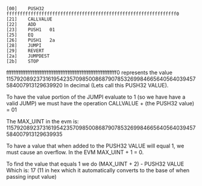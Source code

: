```
[00]	PUSH32	fffffffffffffffffffffffffffffffffffffffffffffffffffffffffffffff0
[21]	CALLVALUE	
[22]	ADD	
[23]	PUSH1	01
[25]	EQ	
[26]	PUSH1	2a
[28]	JUMPI	
[29]	REVERT	
[2a]	JUMPDEST	
[2b]	STOP	
```

fffffffffffffffffffffffffffffffffffffffffffffffffffffffffffffff0
represents the value 
115792089237316195423570985008687907853269984665640564039457584007913129639920
In decimal (Lets call this PUSH32 VALUE).

To have the value portion of the JUMPI evaluate to 1 (so we have have a valid JUMP)
we must have the operation CALLVALUE + (the PUSH32 value) = 01

The MAX_UINT in the evm is:
115792089237316195423570985008687907853269984665640564039457584007913129639935

To have a value that when added to the PUSH32 VALUE will equal 1, we must cause an overflow.
In the EVM MAX_UINT + 1 = 0.

To find the value that equals 1 we do (MAX_UINT + 2) - PUSH32 VALUE
Which is: 17 (11 in hex which it automatically converts to the base of when passing input value)